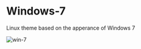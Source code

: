 # Windows-7
Linux theme based on the apperance of Windows 7

![win-7](https://b00merang.weebly.com/uploads/1/6/8/1/16813022/906611131-orig-orig_2_orig.png)
